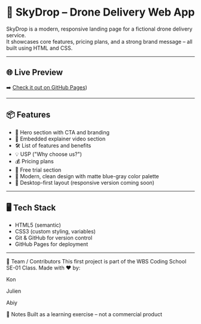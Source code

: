 # 🚁 SkyDrop – Drone Delivery Web App

SkyDrop is a modern, responsive landing page for a fictional drone delivery service.  
It showcases core features, pricing plans, and a strong brand message – all built using HTML and CSS.

---

## 🌐 Live Preview

➡️ [Check it out on GitHub Pages](https://mentor-kks.github.io/01_WBS_Project_SkyDrop/))

---

## 📦 Features

- 🚀 Hero section with CTA and branding
- 🎥 Embedded explainer video section
- 🛠 List of features and benefits
- 💡 USP ("Why choose us?")
- 💰 Pricing plans
- 🧪 Free trial section
- 🎨 Modern, clean design with matte blue-gray color palette
- 📱 Desktop-first layout (responsive version coming soon)

---

## 🖥️ Tech Stack

- HTML5 (semantic)
- CSS3 (custom styling, variables)
- Git & GitHub for version control
- GitHub Pages for deployment

---

🤝 Team / Contributors
This first project is part of the WBS Coding School SE-01 Class.
Made with ❤️ by:

Kon

Julien

Abiy

📌 Notes
Built as a learning exercise – not a commercial product
